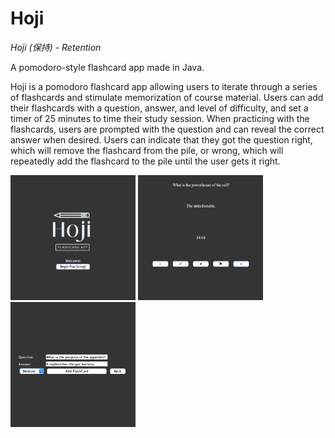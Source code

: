 # Hoji 

*Hoji (保持) - Retention*

A pomodoro-style flashcard app made in Java. 

Hoji is a pomodoro flashcard app allowing users to iterate through a series of flashcards and stimulate memorization of course material. Users can add their flashcards with a question, answer, and level of difficulty, and set a timer of 25 minutes to time their study session. When practicing with the flashcards, users are prompted with the question and can reveal the correct answer when desired. Users can indicate that they got the question right, which will remove the flashcard from the pile, or wrong, which will repeatedly add the flashcard to the pile until the user gets it right.  

<img src="https://github.com/aaronchan73/hoji/blob/main/start.png" width=200 height=200>

<img src="https://github.com/aaronchan73/hoji/blob/main/main.png" width=200 height=200>

<img src="https://github.com/aaronchan73/hoji/blob/main/add.png" width=200 height=200>



